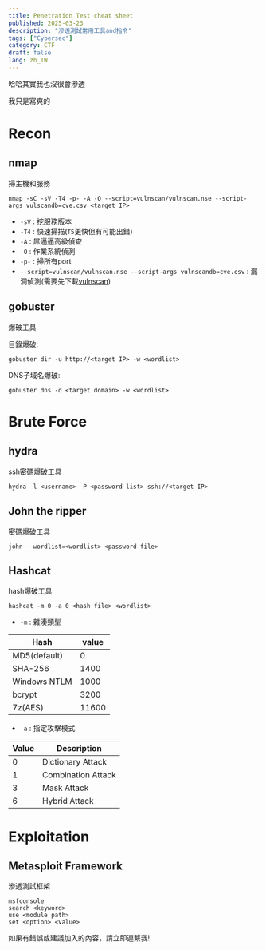 ```yaml
---
title: Penetration Test cheat sheet
published: 2025-03-23
description: "滲透測試常用工具and指令"
tags: ["Cybersec"]
category: CTF
draft: false
lang: zh_TW
---
```


哈哈其實我也沒很會滲透

我只是寫爽的

# Recon
## nmap
掃主機和服務
```
nmap -sC -sV -T4 -p- -A -O --script=vulnscan/vulnscan.nse --script-args vulscandb=cve.csv <target IP>
```
- `-sV` : 挖服務版本
- `-T4` : 快速掃描(`T5`更快但有可能出錯)
- `-A` : 屌逼逼高級偵查
- `-O` : 作業系統偵測
- `-p-` : 掃所有port
- `--script=vulnscan/vulnscan.nse --script-args vulnscandb=cve.csv` : 漏洞偵測(需要先下載[vulnscan](https://github.com/scipag/vulscan?spm=a2ty_o01.29997173.0.0.5582c921dkoQlB))
## gobuster
爆破工具

目錄爆破:
```
gobuster dir -u http://<target IP> -w <wordlist>
```

DNS子域名爆破:
```
gobuster dns -d <target domain> -w <wordlist>
```

# Brute Force
## hydra
ssh密碼爆破工具
```
hydra -l <username> -P <password list> ssh://<target IP> 
```

## John the ripper
密碼爆破工具
```
john --wordlist=<wordlist> <password file>
```

## Hashcat
hash爆破工具
```
hashcat -m 0 -a 0 <hash file> <wordlist>
```

- `-m` : 雜湊類型

| Hash         | value |
| ------------ | ----- |
| MD5(default) | 0     |
| SHA-256      | 1400  |
| Windows NTLM | 1000  |
| bcrypt       | 3200  |
| 7z(AES)      | 11600 |

- `-a` : 指定攻擊模式

| Value | Description        |
| ----- | ------------------ |
| 0     | Dictionary Attack  |
| 1     | Combination Attack |
| 3     | Mask Attack        |
| 6     | Hybrid Attack      |

# Exploitation
## Metasploit Framework
滲透測試框架
```
msfconsole
search <keyword>
use <module path>
set <option> <Value>
```
如果有錯誤或建議加入的內容，請立即連繫我!